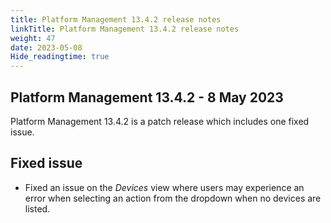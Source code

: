 ```yaml
---
title: Platform Management 13.4.2 release notes
linkTitle: Platform Management 13.4.2 release notes
weight: 47
date: 2023-05-08
Hide_readingtime: true
---
```


## Platform Management 13.4.2 - 8 May 2023

Platform Management 13.4.2 is a patch release which includes one fixed issue.

## Fixed issue

* Fixed an issue on the *Devices* view where users may experience an error when selecting an action from the dropdown when no devices are listed.
